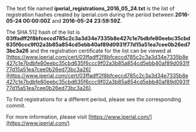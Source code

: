 The text file named **iperial_registrations_2016_05_24.txt** is the list of registration hashes created by iperial.com during the period between **2016-05-24 00:00:00Z** and **2016-05-24 23:59:59Z**.

The SHA 512 hash of the list is **03ffadff2f8bfceccd785c2c3a3d34e7335b8e427c1e7bdbfe80eebc35cbd635f6ccc9f02a3b85a854cd5ebb40af89d0931f77d15a51ea7cee0b26ed73bc3a26** and the registration certificate for the list can be viewed at [https://www.iperial.com/cert/03ffadff2f8bfceccd785c2c3a3d34e7335b8e427c1e7bdbfe80eebc35cbd635f6ccc9f02a3b85a854cd5ebb40af89d0931f77d15a51ea7cee0b26ed73bc3a26](https://www.iperial.com/cert/03ffadff2f8bfceccd785c2c3a3d34e7335b8e427c1e7bdbfe80eebc35cbd635f6ccc9f02a3b85a854cd5ebb40af89d0931f77d15a51ea7cee0b26ed73bc3a26).

To find registrations for a different period, please see the corresponding commit.

For more information, please visit [https://www.iperial.com/](https://www.iperial.com/)

